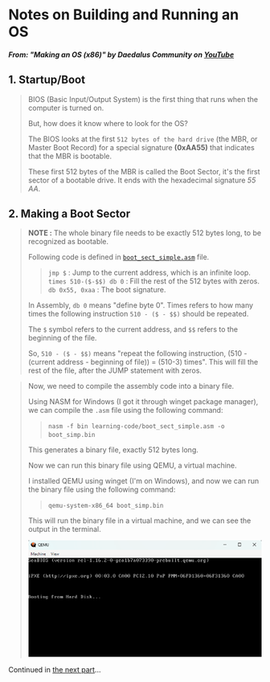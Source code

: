 # Notes on Building and Running an OS
##### From: "Making an OS (x86)" by _**Daedalus Community**_ on [YouTube](https://www.youtube.com/watch?v=MwPjvJ9ulSc&list=PLm3B56ql_akNcvH8vvJRYOc7TbYhRs19M&ab_channel=DaedalusCommunity)


## 1. Startup/Boot

> BIOS (Basic Input/Output System) is the first thing that runs when the computer is turned on.
>
> But, how does it know where to look for the OS?
>
> The BIOS looks at the first `512 bytes of the hard drive` (the MBR, or Master Boot Record) for a special signature **(0xAA55)** that indicates that the MBR is bootable.
>
> These first 512 bytes of the MBR is called the Boot Sector, it's the first sector of a bootable drive. It ends with the hexadecimal signature *55* *AA*.
>

## 2. Making a Boot Sector

> **NOTE :** The whole binary file needs to be exactly 512 bytes long, to be recognized as bootable.
>
> Following code is defined in <a href="/learning-code/boot_sect_simple.asm">`boot_sect_simple.asm`</a> file.
>
> > `jmp $` : Jump to the current address, which is an infinite loop.<br>
> > `times 510-($-$$) db 0` : Fill the rest of the 512 bytes with zeros.<br>
> > `db 0x55, 0xaa` : The boot signature.
> 
> In Assembly, `db 0` means "define byte 0". Times refers to how many times the following instruction `510 - ($ - $$)` should be repeated. 
>
> The `$` symbol refers to the current address, and `$$` refers to the beginning of the file. 
>
> So, `510 - ($ - $$)` means "repeat the following instruction, (510 - (current address - beginning of file)) = (510-3) times". This will fill the rest of the file, after the JUMP statement with zeros.

> Now, we need to compile the assembly code into a binary file.
>
> Using NASM for Windows (I got it through winget package manager), we can compile the `.asm` file using the following command:
> > `nasm -f bin learning-code/boot_sect_simple.asm -o boot_simp.bin`
>
> This generates a binary file, exactly 512 bytes long.
>
> Now we can run this binary file using QEMU, a virtual machine.
>
> I installed QEMU using winget (I'm on Windows), and now we can run the binary file using the following command:
> > `qemu-system-x86_64 boot_simp.bin`
>
> This will run the binary file in a virtual machine, and we can see the output in the terminal.
>
> ![first boot](img/image.png)


Continued in <a href="./bios.md">the next part</a>...